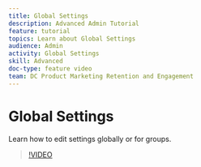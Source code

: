 ```yaml
---
title: Global Settings
description: Advanced Admin Tutorial
feature: tutorial
topics: Learn about Global Settings
audience: Admin
activity: Global Settings
skill: Advanced
doc-type: feature video
team: DC Product Marketing Retention and Engagement
---
```


# Global Settings

Learn how to edit settings globally or for groups.

>[!VIDEO](https://video.tv.adobe.com/v/17358?hidetitle=true)